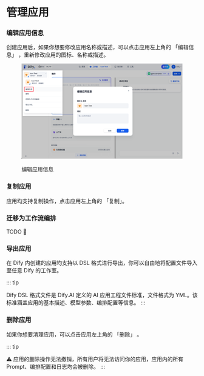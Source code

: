 # 管理应用

### 编辑应用信息

创建应用后，如果你想要修改应用名称或描述，可以点击应用左上角的 「编辑信息」 ，重新修改应用的图标、名称或描述。

<figure><img src="../../.gitbook/assets/image (260).png" alt="zh-Hans-edit-app-info"><figcaption><p>编辑应用信息</p></figcaption></figure>

### 复制应用

应用均支持复制操作，点击应用左上角的 「复制」。

### 迁移为工作流编排

TODO 🚧

### 导出应用

在 Dify 内创建的应用均支持以 DSL 格式进行导出，你可以自由地将配置文件导入至任意 Dify 的工作室。

::: tip

Dify DSL 格式文件是 Dify.AI 定义的 AI 应用工程文件标准，文件格式为 YML。该标准涵盖应用的基本描述、模型参数、编排配置等信息。
:::

### 删除应用

如果你想要清理应用，可以点击应用左上角的 「删除」 。

::: tip

⚠️ 应用的删除操作无法撤销，所有用户将无法访问你的应用，应用内的所有 Prompt、编排配置和日志均会被删除。
:::
